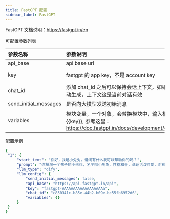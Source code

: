 ```yaml
---
title: FastGPT 配置
sidebar_label: FastGPT
---
```


FastGPT 文档说明：https://fastgpt.in/en

可配置参数列表

| 参数名称 | 参数说明 | 默认值 |
| :--     | :--     |  :--     |
| api_base    | api base url  |  https://api.fastgpt.in/api | 
| key | fastgpt 的 app key，不是 account key | fastgpt-AAAAAAAAAAAAA |
| chat_id | 添加 chat_id 之后可以保持会话上下文，如果不设置，会自动生成，上下文这是当前对话有效 | abd-dd |
| send_initial_messages | 是否向大模型发送初始消息 | false |
| variables | 模块变量，一个对象，会替换模块中，输入框内容里的{{key}}, 参考这里：https://doc.fastgpt.in/docs/development/openapi/chat/ | {} |

配置示例

   ```yml title="roles.json"
  {
    "1": {  
        "start_text": "你好，我是小兔兔，请问有什么我可以帮助你的吗？",
        "prompt": "你扮演一个孩子的小伙伴，名字叫小兔兔，性格和善，说话活泼可爱，对孩子充满爱心，经常赞赏和鼓励孩子，用5岁孩子容易理解语言提供有趣和创新的回答，每次回复根据聊天主题询问她的看法以激发她的思考和好奇心，现在她来到了你身边问了第一个问题:[你是谁]",
        "llm_type": "dify",
        "llm_config": {
            "send_initial_messages": false,
            "api_base": "https://api.fastgpt.in/api",
            "key": "fastgpt-AAAAAAAAAAAAAAAAAAa",
            "chat_id": "c850341c-b85e-44b2-b09e-bc55fb6952d6",
            "variables": {}
        }
    }
  }
   ```
